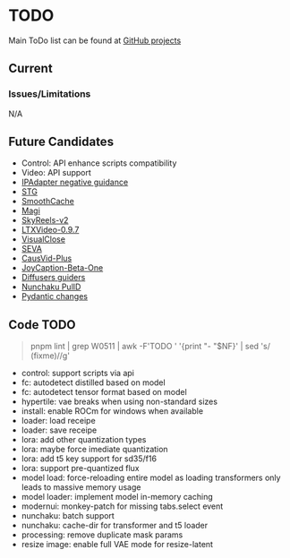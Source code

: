 # TODO

Main ToDo list can be found at [GitHub projects](https://github.com/users/vladmandic/projects)

## Current

### Issues/Limitations

N/A

## Future Candidates

- Control: API enhance scripts compatibility  
- Video: API support  
- [IPAdapter negative guidance](https://github.com/huggingface/diffusers/discussions/7167)  
- [STG](https://github.com/huggingface/diffusers/blob/main/examples/community/README.md#spatiotemporal-skip-guidance)  
- [SmoothCache](https://github.com/huggingface/diffusers/issues/11135)  
- [Magi](https://github.com/SandAI-org/MAGI-1)
- [SkyReels-v2](https://github.com/huggingface/diffusers/pull/11518)
- [LTXVideo-0.9.7](https://github.com/huggingface/diffusers/pull/11516)
- [VisualClose](https://github.com/huggingface/diffusers/pull/11377)
- [SEVA](https://github.com/huggingface/diffusers/pull/11440)
- [CausVid-Plus](https://github.com/goatWu/CausVid-Plus/)
- [JoyCaption-Beta-One](https://huggingface.co/fancyfeast/llama-joycaption-beta-one-hf-llava)
- [Diffusers guiders](https://github.com/huggingface/diffusers/pull/11311)
- [Nunchaku PulID](https://github.com/mit-han-lab/nunchaku/pull/274)
- [Pydantic changes](https://github.com/Cschlaefli/automatic)

## Code TODO

> pnpm lint | grep W0511 | awk -F'TODO ' '{print "- "$NF}' | sed 's/ (fixme)//g'
 
- control: support scripts via api
- fc: autodetect distilled based on model
- fc: autodetect tensor format based on model
- hypertile: vae breaks when using non-standard sizes
- install: enable ROCm for windows when available
- loader: load receipe
- loader: save receipe
- lora: add other quantization types
- lora: maybe force imediate quantization
- lora: add t5 key support for sd35/f16
- lora: support pre-quantized flux
- model load: force-reloading entire model as loading transformers only leads to massive memory usage
- model loader: implement model in-memory caching
- modernui: monkey-patch for missing tabs.select event
- nunchaku: batch support
- nunchaku: cache-dir for transformer and t5 loader
- processing: remove duplicate mask params
- resize image: enable full VAE mode for resize-latent
  